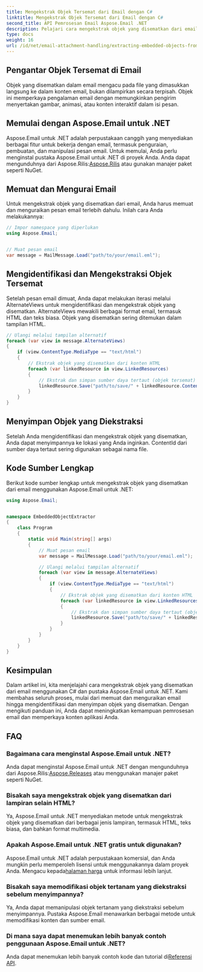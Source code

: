 ```yaml
---
title: Mengekstrak Objek Tersemat dari Email dengan C#
linktitle: Mengekstrak Objek Tersemat dari Email dengan C#
second_title: API Pemrosesan Email Aspose.Email .NET
description: Pelajari cara mengekstrak objek yang disematkan dari email menggunakan C# dan Aspose.Email untuk .NET. Panduan langkah demi langkah dengan contoh kode.
type: docs
weight: 16
url: /id/net/email-attachment-handling/extracting-embedded-objects-from-email-with-csharp/
---
```


## Pengantar Objek Tersemat di Email

Objek yang disematkan dalam email mengacu pada file yang dimasukkan langsung ke dalam konten email, bukan dilampirkan secara terpisah. Objek ini memperkaya pengalaman email dengan memungkinkan pengirim menyertakan gambar, animasi, atau konten interaktif dalam isi pesan.

## Memulai dengan Aspose.Email untuk .NET

 Aspose.Email untuk .NET adalah perpustakaan canggih yang menyediakan berbagai fitur untuk bekerja dengan email, termasuk penguraian, pembuatan, dan manipulasi pesan email. Untuk memulai, Anda perlu menginstal pustaka Aspose.Email untuk .NET di proyek Anda. Anda dapat mengunduhnya dari Aspose.Rilis:[Aspose.Rilis](https://releases.aspose.com/email/net/) atau gunakan manajer paket seperti NuGet.

## Memuat dan Mengurai Email

Untuk mengekstrak objek yang disematkan dari email, Anda harus memuat dan menguraikan pesan email terlebih dahulu. Inilah cara Anda melakukannya:

```csharp
// Impor namespace yang diperlukan
using Aspose.Email;


// Muat pesan email
var message = MailMessage.Load("path/to/your/email.eml");
```

## Mengidentifikasi dan Mengekstraksi Objek Tersemat

Setelah pesan email dimuat, Anda dapat melakukan iterasi melalui AlternateViews untuk mengidentifikasi dan mengekstrak objek yang disematkan. AlternateViews mewakili berbagai format email, termasuk HTML dan teks biasa. Objek yang disematkan sering ditemukan dalam tampilan HTML.

```csharp
// Ulangi melalui tampilan alternatif
foreach (var view in message.AlternateViews)
{
    if (view.ContentType.MediaType == "text/html")
    {
        // Ekstrak objek yang disematkan dari konten HTML
        foreach (var linkedResource in view.LinkedResources)
        {
            // Ekstrak dan simpan sumber daya tertaut (objek tersemat)
            linkedResource.Save("path/to/save/" + linkedResource.ContentId);
        }
    }
}
```

## Menyimpan Objek yang Diekstraksi

Setelah Anda mengidentifikasi dan mengekstrak objek yang disematkan, Anda dapat menyimpannya ke lokasi yang Anda inginkan. ContentId dari sumber daya tertaut sering digunakan sebagai nama file.

## Kode Sumber Lengkap

Berikut kode sumber lengkap untuk mengekstrak objek yang disematkan dari email menggunakan Aspose.Email untuk .NET:

```csharp
using Aspose.Email;


namespace EmbeddedObjectExtractor
{
    class Program
    {
        static void Main(string[] args)
        {
            // Muat pesan email
            var message = MailMessage.Load("path/to/your/email.eml");

            // Ulangi melalui tampilan alternatif
            foreach (var view in message.AlternateViews)
            {
                if (view.ContentType.MediaType == "text/html")
                {
                    // Ekstrak objek yang disematkan dari konten HTML
                    foreach (var linkedResource in view.LinkedResources)
                    {
                        // Ekstrak dan simpan sumber daya tertaut (objek tersemat)
                        linkedResource.Save("path/to/save/" + linkedResource.ContentId);
                    }
                }
            }
        }
    }
}
```

## Kesimpulan

Dalam artikel ini, kita menjelajahi cara mengekstrak objek yang disematkan dari email menggunakan C# dan pustaka Aspose.Email untuk .NET. Kami membahas seluruh proses, mulai dari memuat dan menguraikan email hingga mengidentifikasi dan menyimpan objek yang disematkan. Dengan mengikuti panduan ini, Anda dapat meningkatkan kemampuan pemrosesan email dan memperkaya konten aplikasi Anda.

## FAQ

### Bagaimana cara menginstal Aspose.Email untuk .NET?

 Anda dapat menginstal Aspose.Email untuk .NET dengan mengunduhnya dari Aspose.Rilis:[Aspose.Releases](https://releases.aspose.com/email/net/) atau menggunakan manajer paket seperti NuGet. 

### Bisakah saya mengekstrak objek yang disematkan dari lampiran selain HTML?

Ya, Aspose.Email untuk .NET menyediakan metode untuk mengekstrak objek yang disematkan dari berbagai jenis lampiran, termasuk HTML, teks biasa, dan bahkan format multimedia.

### Apakah Aspose.Email untuk .NET gratis untuk digunakan?

 Aspose.Email untuk .NET adalah perpustakaan komersial, dan Anda mungkin perlu memperoleh lisensi untuk menggunakannya dalam proyek Anda. Mengacu kepada[halaman harga](https://purchase.aspose.com/pricing/email/net) untuk informasi lebih lanjut.

### Bisakah saya memodifikasi objek tertanam yang diekstraksi sebelum menyimpannya?

Ya, Anda dapat memanipulasi objek tertanam yang diekstraksi sebelum menyimpannya. Pustaka Aspose.Email menawarkan berbagai metode untuk memodifikasi konten dan sumber email.

### Di mana saya dapat menemukan lebih banyak contoh penggunaan Aspose.Email untuk .NET?

 Anda dapat menemukan lebih banyak contoh kode dan tutorial di[Referensi API](https://reference.aspose.com/email/net/). 